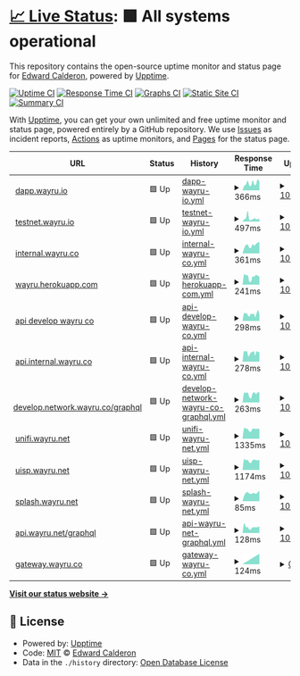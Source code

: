 # [📈 Live Status](https://status.wayru.co): <!--live status--> **🟩 All systems operational**

This repository contains the open-source uptime monitor and status page for [Edward Calderon](bancannabis.org), powered by [Upptime](https://github.com/upptime/upptime).

[![Uptime CI](https://github.com/edcalderon/upptime/workflows/Uptime%20CI/badge.svg)](https://github.com/edcalderon/upptime/actions?query=workflow%3A%22Uptime+CI%22)
[![Response Time CI](https://github.com/edcalderon/upptime/workflows/Response%20Time%20CI/badge.svg)](https://github.com/edcalderon/upptime/actions?query=workflow%3A%22Response+Time+CI%22)
[![Graphs CI](https://github.com/edcalderon/upptime/workflows/Graphs%20CI/badge.svg)](https://github.com/edcalderon/upptime/actions?query=workflow%3A%22Graphs+CI%22)
[![Static Site CI](https://github.com/edcalderon/upptime/workflows/Static%20Site%20CI/badge.svg)](https://github.com/edcalderon/upptime/actions?query=workflow%3A%22Static+Site+CI%22)
[![Summary CI](https://github.com/edcalderon/upptime/workflows/Summary%20CI/badge.svg)](https://github.com/edcalderon/upptime/actions?query=workflow%3A%22Summary+CI%22)

With [Upptime](https://upptime.js.org), you can get your own unlimited and free uptime monitor and status page, powered entirely by a GitHub repository. We use [Issues](https://github.com/edcalderon/upptime/issues) as incident reports, [Actions](https://github.com/edcalderon/upptime/actions) as uptime monitors, and [Pages](https://status.wayru.co) for the status page.

<!--start: status pages-->
<!-- This summary is generated by Upptime (https://github.com/upptime/upptime) -->
<!-- Do not edit this manually, your changes will be overwritten -->
<!-- prettier-ignore -->
| URL | Status | History | Response Time | Uptime |
| --- | ------ | ------- | ------------- | ------ |
| <img alt="" src="https://favicons.githubusercontent.com/www.dapp.wayru.io" height="13"> [dapp.wayru.io](https://www.dapp.wayru.io) | 🟩 Up | [dapp-wayru-io.yml](https://github.com/edcalderon/uptime_wayru/commits/HEAD/history/dapp-wayru-io.yml) | <details><summary><img alt="Response time graph" src="./graphs/dapp-wayru-io/response-time-week.png" height="20"> 366ms</summary><br><a href="https://status.wayru.co/history/dapp-wayru-io"><img alt="Response time 298" src="https://img.shields.io/endpoint?url=https%3A%2F%2Fraw.githubusercontent.com%2Fedcalderon%2Fuptime_wayru%2FHEAD%2Fapi%2Fdapp-wayru-io%2Fresponse-time.json"></a><br><a href="https://status.wayru.co/history/dapp-wayru-io"><img alt="24-hour response time 520" src="https://img.shields.io/endpoint?url=https%3A%2F%2Fraw.githubusercontent.com%2Fedcalderon%2Fuptime_wayru%2FHEAD%2Fapi%2Fdapp-wayru-io%2Fresponse-time-day.json"></a><br><a href="https://status.wayru.co/history/dapp-wayru-io"><img alt="7-day response time 366" src="https://img.shields.io/endpoint?url=https%3A%2F%2Fraw.githubusercontent.com%2Fedcalderon%2Fuptime_wayru%2FHEAD%2Fapi%2Fdapp-wayru-io%2Fresponse-time-week.json"></a><br><a href="https://status.wayru.co/history/dapp-wayru-io"><img alt="30-day response time 298" src="https://img.shields.io/endpoint?url=https%3A%2F%2Fraw.githubusercontent.com%2Fedcalderon%2Fuptime_wayru%2FHEAD%2Fapi%2Fdapp-wayru-io%2Fresponse-time-month.json"></a><br><a href="https://status.wayru.co/history/dapp-wayru-io"><img alt="1-year response time 298" src="https://img.shields.io/endpoint?url=https%3A%2F%2Fraw.githubusercontent.com%2Fedcalderon%2Fuptime_wayru%2FHEAD%2Fapi%2Fdapp-wayru-io%2Fresponse-time-year.json"></a></details> | <details><summary><a href="https://status.wayru.co/history/dapp-wayru-io">100.00%</a></summary><a href="https://status.wayru.co/history/dapp-wayru-io"><img alt="All-time uptime 100.00%" src="https://img.shields.io/endpoint?url=https%3A%2F%2Fraw.githubusercontent.com%2Fedcalderon%2Fuptime_wayru%2FHEAD%2Fapi%2Fdapp-wayru-io%2Fuptime.json"></a><br><a href="https://status.wayru.co/history/dapp-wayru-io"><img alt="24-hour uptime 100.00%" src="https://img.shields.io/endpoint?url=https%3A%2F%2Fraw.githubusercontent.com%2Fedcalderon%2Fuptime_wayru%2FHEAD%2Fapi%2Fdapp-wayru-io%2Fuptime-day.json"></a><br><a href="https://status.wayru.co/history/dapp-wayru-io"><img alt="7-day uptime 100.00%" src="https://img.shields.io/endpoint?url=https%3A%2F%2Fraw.githubusercontent.com%2Fedcalderon%2Fuptime_wayru%2FHEAD%2Fapi%2Fdapp-wayru-io%2Fuptime-week.json"></a><br><a href="https://status.wayru.co/history/dapp-wayru-io"><img alt="30-day uptime 100.00%" src="https://img.shields.io/endpoint?url=https%3A%2F%2Fraw.githubusercontent.com%2Fedcalderon%2Fuptime_wayru%2FHEAD%2Fapi%2Fdapp-wayru-io%2Fuptime-month.json"></a><br><a href="https://status.wayru.co/history/dapp-wayru-io"><img alt="1-year uptime 100.00%" src="https://img.shields.io/endpoint?url=https%3A%2F%2Fraw.githubusercontent.com%2Fedcalderon%2Fuptime_wayru%2FHEAD%2Fapi%2Fdapp-wayru-io%2Fuptime-year.json"></a></details>
| <img alt="" src="https://favicons.githubusercontent.com/www.testnet.wayru.io" height="13"> [testnet.wayru.io](https://www.testnet.wayru.io) | 🟩 Up | [testnet-wayru-io.yml](https://github.com/edcalderon/uptime_wayru/commits/HEAD/history/testnet-wayru-io.yml) | <details><summary><img alt="Response time graph" src="./graphs/testnet-wayru-io/response-time-week.png" height="20"> 497ms</summary><br><a href="https://status.wayru.co/history/testnet-wayru-io"><img alt="Response time 522" src="https://img.shields.io/endpoint?url=https%3A%2F%2Fraw.githubusercontent.com%2Fedcalderon%2Fuptime_wayru%2FHEAD%2Fapi%2Ftestnet-wayru-io%2Fresponse-time.json"></a><br><a href="https://status.wayru.co/history/testnet-wayru-io"><img alt="24-hour response time 396" src="https://img.shields.io/endpoint?url=https%3A%2F%2Fraw.githubusercontent.com%2Fedcalderon%2Fuptime_wayru%2FHEAD%2Fapi%2Ftestnet-wayru-io%2Fresponse-time-day.json"></a><br><a href="https://status.wayru.co/history/testnet-wayru-io"><img alt="7-day response time 497" src="https://img.shields.io/endpoint?url=https%3A%2F%2Fraw.githubusercontent.com%2Fedcalderon%2Fuptime_wayru%2FHEAD%2Fapi%2Ftestnet-wayru-io%2Fresponse-time-week.json"></a><br><a href="https://status.wayru.co/history/testnet-wayru-io"><img alt="30-day response time 506" src="https://img.shields.io/endpoint?url=https%3A%2F%2Fraw.githubusercontent.com%2Fedcalderon%2Fuptime_wayru%2FHEAD%2Fapi%2Ftestnet-wayru-io%2Fresponse-time-month.json"></a><br><a href="https://status.wayru.co/history/testnet-wayru-io"><img alt="1-year response time 522" src="https://img.shields.io/endpoint?url=https%3A%2F%2Fraw.githubusercontent.com%2Fedcalderon%2Fuptime_wayru%2FHEAD%2Fapi%2Ftestnet-wayru-io%2Fresponse-time-year.json"></a></details> | <details><summary><a href="https://status.wayru.co/history/testnet-wayru-io">100.00%</a></summary><a href="https://status.wayru.co/history/testnet-wayru-io"><img alt="All-time uptime 100.00%" src="https://img.shields.io/endpoint?url=https%3A%2F%2Fraw.githubusercontent.com%2Fedcalderon%2Fuptime_wayru%2FHEAD%2Fapi%2Ftestnet-wayru-io%2Fuptime.json"></a><br><a href="https://status.wayru.co/history/testnet-wayru-io"><img alt="24-hour uptime 100.00%" src="https://img.shields.io/endpoint?url=https%3A%2F%2Fraw.githubusercontent.com%2Fedcalderon%2Fuptime_wayru%2FHEAD%2Fapi%2Ftestnet-wayru-io%2Fuptime-day.json"></a><br><a href="https://status.wayru.co/history/testnet-wayru-io"><img alt="7-day uptime 100.00%" src="https://img.shields.io/endpoint?url=https%3A%2F%2Fraw.githubusercontent.com%2Fedcalderon%2Fuptime_wayru%2FHEAD%2Fapi%2Ftestnet-wayru-io%2Fuptime-week.json"></a><br><a href="https://status.wayru.co/history/testnet-wayru-io"><img alt="30-day uptime 100.00%" src="https://img.shields.io/endpoint?url=https%3A%2F%2Fraw.githubusercontent.com%2Fedcalderon%2Fuptime_wayru%2FHEAD%2Fapi%2Ftestnet-wayru-io%2Fuptime-month.json"></a><br><a href="https://status.wayru.co/history/testnet-wayru-io"><img alt="1-year uptime 100.00%" src="https://img.shields.io/endpoint?url=https%3A%2F%2Fraw.githubusercontent.com%2Fedcalderon%2Fuptime_wayru%2FHEAD%2Fapi%2Ftestnet-wayru-io%2Fuptime-year.json"></a></details>
| <img alt="" src="https://favicons.githubusercontent.com/www.internal.wayru.co" height="13"> [internal.wayru.co](https://www.internal.wayru.co) | 🟩 Up | [internal-wayru-co.yml](https://github.com/edcalderon/uptime_wayru/commits/HEAD/history/internal-wayru-co.yml) | <details><summary><img alt="Response time graph" src="./graphs/internal-wayru-co/response-time-week.png" height="20"> 361ms</summary><br><a href="https://status.wayru.co/history/internal-wayru-co"><img alt="Response time 363" src="https://img.shields.io/endpoint?url=https%3A%2F%2Fraw.githubusercontent.com%2Fedcalderon%2Fuptime_wayru%2FHEAD%2Fapi%2Finternal-wayru-co%2Fresponse-time.json"></a><br><a href="https://status.wayru.co/history/internal-wayru-co"><img alt="24-hour response time 490" src="https://img.shields.io/endpoint?url=https%3A%2F%2Fraw.githubusercontent.com%2Fedcalderon%2Fuptime_wayru%2FHEAD%2Fapi%2Finternal-wayru-co%2Fresponse-time-day.json"></a><br><a href="https://status.wayru.co/history/internal-wayru-co"><img alt="7-day response time 361" src="https://img.shields.io/endpoint?url=https%3A%2F%2Fraw.githubusercontent.com%2Fedcalderon%2Fuptime_wayru%2FHEAD%2Fapi%2Finternal-wayru-co%2Fresponse-time-week.json"></a><br><a href="https://status.wayru.co/history/internal-wayru-co"><img alt="30-day response time 330" src="https://img.shields.io/endpoint?url=https%3A%2F%2Fraw.githubusercontent.com%2Fedcalderon%2Fuptime_wayru%2FHEAD%2Fapi%2Finternal-wayru-co%2Fresponse-time-month.json"></a><br><a href="https://status.wayru.co/history/internal-wayru-co"><img alt="1-year response time 363" src="https://img.shields.io/endpoint?url=https%3A%2F%2Fraw.githubusercontent.com%2Fedcalderon%2Fuptime_wayru%2FHEAD%2Fapi%2Finternal-wayru-co%2Fresponse-time-year.json"></a></details> | <details><summary><a href="https://status.wayru.co/history/internal-wayru-co">100.00%</a></summary><a href="https://status.wayru.co/history/internal-wayru-co"><img alt="All-time uptime 99.90%" src="https://img.shields.io/endpoint?url=https%3A%2F%2Fraw.githubusercontent.com%2Fedcalderon%2Fuptime_wayru%2FHEAD%2Fapi%2Finternal-wayru-co%2Fuptime.json"></a><br><a href="https://status.wayru.co/history/internal-wayru-co"><img alt="24-hour uptime 100.00%" src="https://img.shields.io/endpoint?url=https%3A%2F%2Fraw.githubusercontent.com%2Fedcalderon%2Fuptime_wayru%2FHEAD%2Fapi%2Finternal-wayru-co%2Fuptime-day.json"></a><br><a href="https://status.wayru.co/history/internal-wayru-co"><img alt="7-day uptime 100.00%" src="https://img.shields.io/endpoint?url=https%3A%2F%2Fraw.githubusercontent.com%2Fedcalderon%2Fuptime_wayru%2FHEAD%2Fapi%2Finternal-wayru-co%2Fuptime-week.json"></a><br><a href="https://status.wayru.co/history/internal-wayru-co"><img alt="30-day uptime 100.00%" src="https://img.shields.io/endpoint?url=https%3A%2F%2Fraw.githubusercontent.com%2Fedcalderon%2Fuptime_wayru%2FHEAD%2Fapi%2Finternal-wayru-co%2Fuptime-month.json"></a><br><a href="https://status.wayru.co/history/internal-wayru-co"><img alt="1-year uptime 99.90%" src="https://img.shields.io/endpoint?url=https%3A%2F%2Fraw.githubusercontent.com%2Fedcalderon%2Fuptime_wayru%2FHEAD%2Fapi%2Finternal-wayru-co%2Fuptime-year.json"></a></details>
| <img alt="" src="https://favicons.githubusercontent.com/wayru.herokuapp.com" height="13"> [wayru.herokuapp.com](https://wayru.herokuapp.com) | 🟩 Up | [wayru-herokuapp-com.yml](https://github.com/edcalderon/uptime_wayru/commits/HEAD/history/wayru-herokuapp-com.yml) | <details><summary><img alt="Response time graph" src="./graphs/wayru-herokuapp-com/response-time-week.png" height="20"> 241ms</summary><br><a href="https://status.wayru.co/history/wayru-herokuapp-com"><img alt="Response time 604" src="https://img.shields.io/endpoint?url=https%3A%2F%2Fraw.githubusercontent.com%2Fedcalderon%2Fuptime_wayru%2FHEAD%2Fapi%2Fwayru-herokuapp-com%2Fresponse-time.json"></a><br><a href="https://status.wayru.co/history/wayru-herokuapp-com"><img alt="24-hour response time 259" src="https://img.shields.io/endpoint?url=https%3A%2F%2Fraw.githubusercontent.com%2Fedcalderon%2Fuptime_wayru%2FHEAD%2Fapi%2Fwayru-herokuapp-com%2Fresponse-time-day.json"></a><br><a href="https://status.wayru.co/history/wayru-herokuapp-com"><img alt="7-day response time 241" src="https://img.shields.io/endpoint?url=https%3A%2F%2Fraw.githubusercontent.com%2Fedcalderon%2Fuptime_wayru%2FHEAD%2Fapi%2Fwayru-herokuapp-com%2Fresponse-time-week.json"></a><br><a href="https://status.wayru.co/history/wayru-herokuapp-com"><img alt="30-day response time 868" src="https://img.shields.io/endpoint?url=https%3A%2F%2Fraw.githubusercontent.com%2Fedcalderon%2Fuptime_wayru%2FHEAD%2Fapi%2Fwayru-herokuapp-com%2Fresponse-time-month.json"></a><br><a href="https://status.wayru.co/history/wayru-herokuapp-com"><img alt="1-year response time 604" src="https://img.shields.io/endpoint?url=https%3A%2F%2Fraw.githubusercontent.com%2Fedcalderon%2Fuptime_wayru%2FHEAD%2Fapi%2Fwayru-herokuapp-com%2Fresponse-time-year.json"></a></details> | <details><summary><a href="https://status.wayru.co/history/wayru-herokuapp-com">100.00%</a></summary><a href="https://status.wayru.co/history/wayru-herokuapp-com"><img alt="All-time uptime 87.64%" src="https://img.shields.io/endpoint?url=https%3A%2F%2Fraw.githubusercontent.com%2Fedcalderon%2Fuptime_wayru%2FHEAD%2Fapi%2Fwayru-herokuapp-com%2Fuptime.json"></a><br><a href="https://status.wayru.co/history/wayru-herokuapp-com"><img alt="24-hour uptime 100.00%" src="https://img.shields.io/endpoint?url=https%3A%2F%2Fraw.githubusercontent.com%2Fedcalderon%2Fuptime_wayru%2FHEAD%2Fapi%2Fwayru-herokuapp-com%2Fuptime-day.json"></a><br><a href="https://status.wayru.co/history/wayru-herokuapp-com"><img alt="7-day uptime 100.00%" src="https://img.shields.io/endpoint?url=https%3A%2F%2Fraw.githubusercontent.com%2Fedcalderon%2Fuptime_wayru%2FHEAD%2Fapi%2Fwayru-herokuapp-com%2Fuptime-week.json"></a><br><a href="https://status.wayru.co/history/wayru-herokuapp-com"><img alt="30-day uptime 77.33%" src="https://img.shields.io/endpoint?url=https%3A%2F%2Fraw.githubusercontent.com%2Fedcalderon%2Fuptime_wayru%2FHEAD%2Fapi%2Fwayru-herokuapp-com%2Fuptime-month.json"></a><br><a href="https://status.wayru.co/history/wayru-herokuapp-com"><img alt="1-year uptime 87.64%" src="https://img.shields.io/endpoint?url=https%3A%2F%2Fraw.githubusercontent.com%2Fedcalderon%2Fuptime_wayru%2FHEAD%2Fapi%2Fwayru-herokuapp-com%2Fuptime-year.json"></a></details>
| <img alt="" src="https://favicons.githubusercontent.com/api.develop.wayru.co" height="13"> [api develop wayru co](https://api.develop.wayru.co) | 🟩 Up | [api-develop-wayru-co.yml](https://github.com/edcalderon/uptime_wayru/commits/HEAD/history/api-develop-wayru-co.yml) | <details><summary><img alt="Response time graph" src="./graphs/api-develop-wayru-co/response-time-week.png" height="20"> 298ms</summary><br><a href="https://status.wayru.co/history/api-develop-wayru-co"><img alt="Response time 290" src="https://img.shields.io/endpoint?url=https%3A%2F%2Fraw.githubusercontent.com%2Fedcalderon%2Fuptime_wayru%2FHEAD%2Fapi%2Fapi-develop-wayru-co%2Fresponse-time.json"></a><br><a href="https://status.wayru.co/history/api-develop-wayru-co"><img alt="24-hour response time 377" src="https://img.shields.io/endpoint?url=https%3A%2F%2Fraw.githubusercontent.com%2Fedcalderon%2Fuptime_wayru%2FHEAD%2Fapi%2Fapi-develop-wayru-co%2Fresponse-time-day.json"></a><br><a href="https://status.wayru.co/history/api-develop-wayru-co"><img alt="7-day response time 298" src="https://img.shields.io/endpoint?url=https%3A%2F%2Fraw.githubusercontent.com%2Fedcalderon%2Fuptime_wayru%2FHEAD%2Fapi%2Fapi-develop-wayru-co%2Fresponse-time-week.json"></a><br><a href="https://status.wayru.co/history/api-develop-wayru-co"><img alt="30-day response time 286" src="https://img.shields.io/endpoint?url=https%3A%2F%2Fraw.githubusercontent.com%2Fedcalderon%2Fuptime_wayru%2FHEAD%2Fapi%2Fapi-develop-wayru-co%2Fresponse-time-month.json"></a><br><a href="https://status.wayru.co/history/api-develop-wayru-co"><img alt="1-year response time 290" src="https://img.shields.io/endpoint?url=https%3A%2F%2Fraw.githubusercontent.com%2Fedcalderon%2Fuptime_wayru%2FHEAD%2Fapi%2Fapi-develop-wayru-co%2Fresponse-time-year.json"></a></details> | <details><summary><a href="https://status.wayru.co/history/api-develop-wayru-co">100.00%</a></summary><a href="https://status.wayru.co/history/api-develop-wayru-co"><img alt="All-time uptime 99.92%" src="https://img.shields.io/endpoint?url=https%3A%2F%2Fraw.githubusercontent.com%2Fedcalderon%2Fuptime_wayru%2FHEAD%2Fapi%2Fapi-develop-wayru-co%2Fuptime.json"></a><br><a href="https://status.wayru.co/history/api-develop-wayru-co"><img alt="24-hour uptime 100.00%" src="https://img.shields.io/endpoint?url=https%3A%2F%2Fraw.githubusercontent.com%2Fedcalderon%2Fuptime_wayru%2FHEAD%2Fapi%2Fapi-develop-wayru-co%2Fuptime-day.json"></a><br><a href="https://status.wayru.co/history/api-develop-wayru-co"><img alt="7-day uptime 100.00%" src="https://img.shields.io/endpoint?url=https%3A%2F%2Fraw.githubusercontent.com%2Fedcalderon%2Fuptime_wayru%2FHEAD%2Fapi%2Fapi-develop-wayru-co%2Fuptime-week.json"></a><br><a href="https://status.wayru.co/history/api-develop-wayru-co"><img alt="30-day uptime 99.85%" src="https://img.shields.io/endpoint?url=https%3A%2F%2Fraw.githubusercontent.com%2Fedcalderon%2Fuptime_wayru%2FHEAD%2Fapi%2Fapi-develop-wayru-co%2Fuptime-month.json"></a><br><a href="https://status.wayru.co/history/api-develop-wayru-co"><img alt="1-year uptime 99.92%" src="https://img.shields.io/endpoint?url=https%3A%2F%2Fraw.githubusercontent.com%2Fedcalderon%2Fuptime_wayru%2FHEAD%2Fapi%2Fapi-develop-wayru-co%2Fuptime-year.json"></a></details>
| <img alt="" src="https://favicons.githubusercontent.com/api.internal.wayru.co" height="13"> [api.internal.wayru.co](https://api.internal.wayru.co) | 🟩 Up | [api-internal-wayru-co.yml](https://github.com/edcalderon/uptime_wayru/commits/HEAD/history/api-internal-wayru-co.yml) | <details><summary><img alt="Response time graph" src="./graphs/api-internal-wayru-co/response-time-week.png" height="20"> 278ms</summary><br><a href="https://status.wayru.co/history/api-internal-wayru-co"><img alt="Response time 276" src="https://img.shields.io/endpoint?url=https%3A%2F%2Fraw.githubusercontent.com%2Fedcalderon%2Fuptime_wayru%2FHEAD%2Fapi%2Fapi-internal-wayru-co%2Fresponse-time.json"></a><br><a href="https://status.wayru.co/history/api-internal-wayru-co"><img alt="24-hour response time 294" src="https://img.shields.io/endpoint?url=https%3A%2F%2Fraw.githubusercontent.com%2Fedcalderon%2Fuptime_wayru%2FHEAD%2Fapi%2Fapi-internal-wayru-co%2Fresponse-time-day.json"></a><br><a href="https://status.wayru.co/history/api-internal-wayru-co"><img alt="7-day response time 278" src="https://img.shields.io/endpoint?url=https%3A%2F%2Fraw.githubusercontent.com%2Fedcalderon%2Fuptime_wayru%2FHEAD%2Fapi%2Fapi-internal-wayru-co%2Fresponse-time-week.json"></a><br><a href="https://status.wayru.co/history/api-internal-wayru-co"><img alt="30-day response time 271" src="https://img.shields.io/endpoint?url=https%3A%2F%2Fraw.githubusercontent.com%2Fedcalderon%2Fuptime_wayru%2FHEAD%2Fapi%2Fapi-internal-wayru-co%2Fresponse-time-month.json"></a><br><a href="https://status.wayru.co/history/api-internal-wayru-co"><img alt="1-year response time 276" src="https://img.shields.io/endpoint?url=https%3A%2F%2Fraw.githubusercontent.com%2Fedcalderon%2Fuptime_wayru%2FHEAD%2Fapi%2Fapi-internal-wayru-co%2Fresponse-time-year.json"></a></details> | <details><summary><a href="https://status.wayru.co/history/api-internal-wayru-co">100.00%</a></summary><a href="https://status.wayru.co/history/api-internal-wayru-co"><img alt="All-time uptime 99.92%" src="https://img.shields.io/endpoint?url=https%3A%2F%2Fraw.githubusercontent.com%2Fedcalderon%2Fuptime_wayru%2FHEAD%2Fapi%2Fapi-internal-wayru-co%2Fuptime.json"></a><br><a href="https://status.wayru.co/history/api-internal-wayru-co"><img alt="24-hour uptime 100.00%" src="https://img.shields.io/endpoint?url=https%3A%2F%2Fraw.githubusercontent.com%2Fedcalderon%2Fuptime_wayru%2FHEAD%2Fapi%2Fapi-internal-wayru-co%2Fuptime-day.json"></a><br><a href="https://status.wayru.co/history/api-internal-wayru-co"><img alt="7-day uptime 100.00%" src="https://img.shields.io/endpoint?url=https%3A%2F%2Fraw.githubusercontent.com%2Fedcalderon%2Fuptime_wayru%2FHEAD%2Fapi%2Fapi-internal-wayru-co%2Fuptime-week.json"></a><br><a href="https://status.wayru.co/history/api-internal-wayru-co"><img alt="30-day uptime 99.85%" src="https://img.shields.io/endpoint?url=https%3A%2F%2Fraw.githubusercontent.com%2Fedcalderon%2Fuptime_wayru%2FHEAD%2Fapi%2Fapi-internal-wayru-co%2Fuptime-month.json"></a><br><a href="https://status.wayru.co/history/api-internal-wayru-co"><img alt="1-year uptime 99.92%" src="https://img.shields.io/endpoint?url=https%3A%2F%2Fraw.githubusercontent.com%2Fedcalderon%2Fuptime_wayru%2FHEAD%2Fapi%2Fapi-internal-wayru-co%2Fuptime-year.json"></a></details>
| <img alt="" src="https://favicons.githubusercontent.com/develop.network.wayru.co" height="13"> [develop.network.wayru.co/graphql](https://develop.network.wayru.co/health) | 🟩 Up | [develop-network-wayru-co-graphql.yml](https://github.com/edcalderon/uptime_wayru/commits/HEAD/history/develop-network-wayru-co-graphql.yml) | <details><summary><img alt="Response time graph" src="./graphs/develop-network-wayru-co-graphql/response-time-week.png" height="20"> 263ms</summary><br><a href="https://status.wayru.co/history/develop-network-wayru-co-graphql"><img alt="Response time 248" src="https://img.shields.io/endpoint?url=https%3A%2F%2Fraw.githubusercontent.com%2Fedcalderon%2Fuptime_wayru%2FHEAD%2Fapi%2Fdevelop-network-wayru-co-graphql%2Fresponse-time.json"></a><br><a href="https://status.wayru.co/history/develop-network-wayru-co-graphql"><img alt="24-hour response time 310" src="https://img.shields.io/endpoint?url=https%3A%2F%2Fraw.githubusercontent.com%2Fedcalderon%2Fuptime_wayru%2FHEAD%2Fapi%2Fdevelop-network-wayru-co-graphql%2Fresponse-time-day.json"></a><br><a href="https://status.wayru.co/history/develop-network-wayru-co-graphql"><img alt="7-day response time 263" src="https://img.shields.io/endpoint?url=https%3A%2F%2Fraw.githubusercontent.com%2Fedcalderon%2Fuptime_wayru%2FHEAD%2Fapi%2Fdevelop-network-wayru-co-graphql%2Fresponse-time-week.json"></a><br><a href="https://status.wayru.co/history/develop-network-wayru-co-graphql"><img alt="30-day response time 249" src="https://img.shields.io/endpoint?url=https%3A%2F%2Fraw.githubusercontent.com%2Fedcalderon%2Fuptime_wayru%2FHEAD%2Fapi%2Fdevelop-network-wayru-co-graphql%2Fresponse-time-month.json"></a><br><a href="https://status.wayru.co/history/develop-network-wayru-co-graphql"><img alt="1-year response time 248" src="https://img.shields.io/endpoint?url=https%3A%2F%2Fraw.githubusercontent.com%2Fedcalderon%2Fuptime_wayru%2FHEAD%2Fapi%2Fdevelop-network-wayru-co-graphql%2Fresponse-time-year.json"></a></details> | <details><summary><a href="https://status.wayru.co/history/develop-network-wayru-co-graphql">100.00%</a></summary><a href="https://status.wayru.co/history/develop-network-wayru-co-graphql"><img alt="All-time uptime 99.97%" src="https://img.shields.io/endpoint?url=https%3A%2F%2Fraw.githubusercontent.com%2Fedcalderon%2Fuptime_wayru%2FHEAD%2Fapi%2Fdevelop-network-wayru-co-graphql%2Fuptime.json"></a><br><a href="https://status.wayru.co/history/develop-network-wayru-co-graphql"><img alt="24-hour uptime 100.00%" src="https://img.shields.io/endpoint?url=https%3A%2F%2Fraw.githubusercontent.com%2Fedcalderon%2Fuptime_wayru%2FHEAD%2Fapi%2Fdevelop-network-wayru-co-graphql%2Fuptime-day.json"></a><br><a href="https://status.wayru.co/history/develop-network-wayru-co-graphql"><img alt="7-day uptime 100.00%" src="https://img.shields.io/endpoint?url=https%3A%2F%2Fraw.githubusercontent.com%2Fedcalderon%2Fuptime_wayru%2FHEAD%2Fapi%2Fdevelop-network-wayru-co-graphql%2Fuptime-week.json"></a><br><a href="https://status.wayru.co/history/develop-network-wayru-co-graphql"><img alt="30-day uptime 100.00%" src="https://img.shields.io/endpoint?url=https%3A%2F%2Fraw.githubusercontent.com%2Fedcalderon%2Fuptime_wayru%2FHEAD%2Fapi%2Fdevelop-network-wayru-co-graphql%2Fuptime-month.json"></a><br><a href="https://status.wayru.co/history/develop-network-wayru-co-graphql"><img alt="1-year uptime 99.97%" src="https://img.shields.io/endpoint?url=https%3A%2F%2Fraw.githubusercontent.com%2Fedcalderon%2Fuptime_wayru%2FHEAD%2Fapi%2Fdevelop-network-wayru-co-graphql%2Fuptime-year.json"></a></details>
| <img alt="" src="https://favicons.githubusercontent.com/unifi.wayru.net" height="13"> [unifi.wayru.net](http://unifi.wayru.net/) | 🟩 Up | [unifi-wayru-net.yml](https://github.com/edcalderon/uptime_wayru/commits/HEAD/history/unifi-wayru-net.yml) | <details><summary><img alt="Response time graph" src="./graphs/unifi-wayru-net/response-time-week.png" height="20"> 1335ms</summary><br><a href="https://status.wayru.co/history/unifi-wayru-net"><img alt="Response time 1325" src="https://img.shields.io/endpoint?url=https%3A%2F%2Fraw.githubusercontent.com%2Fedcalderon%2Fuptime_wayru%2FHEAD%2Fapi%2Funifi-wayru-net%2Fresponse-time.json"></a><br><a href="https://status.wayru.co/history/unifi-wayru-net"><img alt="24-hour response time 1403" src="https://img.shields.io/endpoint?url=https%3A%2F%2Fraw.githubusercontent.com%2Fedcalderon%2Fuptime_wayru%2FHEAD%2Fapi%2Funifi-wayru-net%2Fresponse-time-day.json"></a><br><a href="https://status.wayru.co/history/unifi-wayru-net"><img alt="7-day response time 1335" src="https://img.shields.io/endpoint?url=https%3A%2F%2Fraw.githubusercontent.com%2Fedcalderon%2Fuptime_wayru%2FHEAD%2Fapi%2Funifi-wayru-net%2Fresponse-time-week.json"></a><br><a href="https://status.wayru.co/history/unifi-wayru-net"><img alt="30-day response time 1307" src="https://img.shields.io/endpoint?url=https%3A%2F%2Fraw.githubusercontent.com%2Fedcalderon%2Fuptime_wayru%2FHEAD%2Fapi%2Funifi-wayru-net%2Fresponse-time-month.json"></a><br><a href="https://status.wayru.co/history/unifi-wayru-net"><img alt="1-year response time 1325" src="https://img.shields.io/endpoint?url=https%3A%2F%2Fraw.githubusercontent.com%2Fedcalderon%2Fuptime_wayru%2FHEAD%2Fapi%2Funifi-wayru-net%2Fresponse-time-year.json"></a></details> | <details><summary><a href="https://status.wayru.co/history/unifi-wayru-net">100.00%</a></summary><a href="https://status.wayru.co/history/unifi-wayru-net"><img alt="All-time uptime 100.00%" src="https://img.shields.io/endpoint?url=https%3A%2F%2Fraw.githubusercontent.com%2Fedcalderon%2Fuptime_wayru%2FHEAD%2Fapi%2Funifi-wayru-net%2Fuptime.json"></a><br><a href="https://status.wayru.co/history/unifi-wayru-net"><img alt="24-hour uptime 100.00%" src="https://img.shields.io/endpoint?url=https%3A%2F%2Fraw.githubusercontent.com%2Fedcalderon%2Fuptime_wayru%2FHEAD%2Fapi%2Funifi-wayru-net%2Fuptime-day.json"></a><br><a href="https://status.wayru.co/history/unifi-wayru-net"><img alt="7-day uptime 100.00%" src="https://img.shields.io/endpoint?url=https%3A%2F%2Fraw.githubusercontent.com%2Fedcalderon%2Fuptime_wayru%2FHEAD%2Fapi%2Funifi-wayru-net%2Fuptime-week.json"></a><br><a href="https://status.wayru.co/history/unifi-wayru-net"><img alt="30-day uptime 100.00%" src="https://img.shields.io/endpoint?url=https%3A%2F%2Fraw.githubusercontent.com%2Fedcalderon%2Fuptime_wayru%2FHEAD%2Fapi%2Funifi-wayru-net%2Fuptime-month.json"></a><br><a href="https://status.wayru.co/history/unifi-wayru-net"><img alt="1-year uptime 100.00%" src="https://img.shields.io/endpoint?url=https%3A%2F%2Fraw.githubusercontent.com%2Fedcalderon%2Fuptime_wayru%2FHEAD%2Fapi%2Funifi-wayru-net%2Fuptime-year.json"></a></details>
| <img alt="" src="https://favicons.githubusercontent.com/uisp.wayru.net" height="13"> [uisp.wayru.net](http://uisp.wayru.net) | 🟩 Up | [uisp-wayru-net.yml](https://github.com/edcalderon/uptime_wayru/commits/HEAD/history/uisp-wayru-net.yml) | <details><summary><img alt="Response time graph" src="./graphs/uisp-wayru-net/response-time-week.png" height="20"> 1174ms</summary><br><a href="https://status.wayru.co/history/uisp-wayru-net"><img alt="Response time 1393" src="https://img.shields.io/endpoint?url=https%3A%2F%2Fraw.githubusercontent.com%2Fedcalderon%2Fuptime_wayru%2FHEAD%2Fapi%2Fuisp-wayru-net%2Fresponse-time.json"></a><br><a href="https://status.wayru.co/history/uisp-wayru-net"><img alt="24-hour response time 1219" src="https://img.shields.io/endpoint?url=https%3A%2F%2Fraw.githubusercontent.com%2Fedcalderon%2Fuptime_wayru%2FHEAD%2Fapi%2Fuisp-wayru-net%2Fresponse-time-day.json"></a><br><a href="https://status.wayru.co/history/uisp-wayru-net"><img alt="7-day response time 1174" src="https://img.shields.io/endpoint?url=https%3A%2F%2Fraw.githubusercontent.com%2Fedcalderon%2Fuptime_wayru%2FHEAD%2Fapi%2Fuisp-wayru-net%2Fresponse-time-week.json"></a><br><a href="https://status.wayru.co/history/uisp-wayru-net"><img alt="30-day response time 1442" src="https://img.shields.io/endpoint?url=https%3A%2F%2Fraw.githubusercontent.com%2Fedcalderon%2Fuptime_wayru%2FHEAD%2Fapi%2Fuisp-wayru-net%2Fresponse-time-month.json"></a><br><a href="https://status.wayru.co/history/uisp-wayru-net"><img alt="1-year response time 1393" src="https://img.shields.io/endpoint?url=https%3A%2F%2Fraw.githubusercontent.com%2Fedcalderon%2Fuptime_wayru%2FHEAD%2Fapi%2Fuisp-wayru-net%2Fresponse-time-year.json"></a></details> | <details><summary><a href="https://status.wayru.co/history/uisp-wayru-net">100.00%</a></summary><a href="https://status.wayru.co/history/uisp-wayru-net"><img alt="All-time uptime 99.87%" src="https://img.shields.io/endpoint?url=https%3A%2F%2Fraw.githubusercontent.com%2Fedcalderon%2Fuptime_wayru%2FHEAD%2Fapi%2Fuisp-wayru-net%2Fuptime.json"></a><br><a href="https://status.wayru.co/history/uisp-wayru-net"><img alt="24-hour uptime 100.00%" src="https://img.shields.io/endpoint?url=https%3A%2F%2Fraw.githubusercontent.com%2Fedcalderon%2Fuptime_wayru%2FHEAD%2Fapi%2Fuisp-wayru-net%2Fuptime-day.json"></a><br><a href="https://status.wayru.co/history/uisp-wayru-net"><img alt="7-day uptime 100.00%" src="https://img.shields.io/endpoint?url=https%3A%2F%2Fraw.githubusercontent.com%2Fedcalderon%2Fuptime_wayru%2FHEAD%2Fapi%2Fuisp-wayru-net%2Fuptime-week.json"></a><br><a href="https://status.wayru.co/history/uisp-wayru-net"><img alt="30-day uptime 99.83%" src="https://img.shields.io/endpoint?url=https%3A%2F%2Fraw.githubusercontent.com%2Fedcalderon%2Fuptime_wayru%2FHEAD%2Fapi%2Fuisp-wayru-net%2Fuptime-month.json"></a><br><a href="https://status.wayru.co/history/uisp-wayru-net"><img alt="1-year uptime 99.87%" src="https://img.shields.io/endpoint?url=https%3A%2F%2Fraw.githubusercontent.com%2Fedcalderon%2Fuptime_wayru%2FHEAD%2Fapi%2Fuisp-wayru-net%2Fuptime-year.json"></a></details>
| <img alt="" src="https://favicons.githubusercontent.com/null" height="13"> [splash.wayru.net](splash.wayru.net) | 🟩 Up | [splash-wayru-net.yml](https://github.com/edcalderon/uptime_wayru/commits/HEAD/history/splash-wayru-net.yml) | <details><summary><img alt="Response time graph" src="./graphs/splash-wayru-net/response-time-week.png" height="20"> 85ms</summary><br><a href="https://status.wayru.co/history/splash-wayru-net"><img alt="Response time 116" src="https://img.shields.io/endpoint?url=https%3A%2F%2Fraw.githubusercontent.com%2Fedcalderon%2Fuptime_wayru%2FHEAD%2Fapi%2Fsplash-wayru-net%2Fresponse-time.json"></a><br><a href="https://status.wayru.co/history/splash-wayru-net"><img alt="24-hour response time 102" src="https://img.shields.io/endpoint?url=https%3A%2F%2Fraw.githubusercontent.com%2Fedcalderon%2Fuptime_wayru%2FHEAD%2Fapi%2Fsplash-wayru-net%2Fresponse-time-day.json"></a><br><a href="https://status.wayru.co/history/splash-wayru-net"><img alt="7-day response time 85" src="https://img.shields.io/endpoint?url=https%3A%2F%2Fraw.githubusercontent.com%2Fedcalderon%2Fuptime_wayru%2FHEAD%2Fapi%2Fsplash-wayru-net%2Fresponse-time-week.json"></a><br><a href="https://status.wayru.co/history/splash-wayru-net"><img alt="30-day response time 104" src="https://img.shields.io/endpoint?url=https%3A%2F%2Fraw.githubusercontent.com%2Fedcalderon%2Fuptime_wayru%2FHEAD%2Fapi%2Fsplash-wayru-net%2Fresponse-time-month.json"></a><br><a href="https://status.wayru.co/history/splash-wayru-net"><img alt="1-year response time 116" src="https://img.shields.io/endpoint?url=https%3A%2F%2Fraw.githubusercontent.com%2Fedcalderon%2Fuptime_wayru%2FHEAD%2Fapi%2Fsplash-wayru-net%2Fresponse-time-year.json"></a></details> | <details><summary><a href="https://status.wayru.co/history/splash-wayru-net">100.00%</a></summary><a href="https://status.wayru.co/history/splash-wayru-net"><img alt="All-time uptime 100.00%" src="https://img.shields.io/endpoint?url=https%3A%2F%2Fraw.githubusercontent.com%2Fedcalderon%2Fuptime_wayru%2FHEAD%2Fapi%2Fsplash-wayru-net%2Fuptime.json"></a><br><a href="https://status.wayru.co/history/splash-wayru-net"><img alt="24-hour uptime 100.00%" src="https://img.shields.io/endpoint?url=https%3A%2F%2Fraw.githubusercontent.com%2Fedcalderon%2Fuptime_wayru%2FHEAD%2Fapi%2Fsplash-wayru-net%2Fuptime-day.json"></a><br><a href="https://status.wayru.co/history/splash-wayru-net"><img alt="7-day uptime 100.00%" src="https://img.shields.io/endpoint?url=https%3A%2F%2Fraw.githubusercontent.com%2Fedcalderon%2Fuptime_wayru%2FHEAD%2Fapi%2Fsplash-wayru-net%2Fuptime-week.json"></a><br><a href="https://status.wayru.co/history/splash-wayru-net"><img alt="30-day uptime 100.00%" src="https://img.shields.io/endpoint?url=https%3A%2F%2Fraw.githubusercontent.com%2Fedcalderon%2Fuptime_wayru%2FHEAD%2Fapi%2Fsplash-wayru-net%2Fuptime-month.json"></a><br><a href="https://status.wayru.co/history/splash-wayru-net"><img alt="1-year uptime 100.00%" src="https://img.shields.io/endpoint?url=https%3A%2F%2Fraw.githubusercontent.com%2Fedcalderon%2Fuptime_wayru%2FHEAD%2Fapi%2Fsplash-wayru-net%2Fuptime-year.json"></a></details>
| <img alt="" src="https://favicons.githubusercontent.com/null" height="13"> [api.wayru.net/graphql](api.wayru.net/health) | 🟩 Up | [api-wayru-net-graphql.yml](https://github.com/edcalderon/uptime_wayru/commits/HEAD/history/api-wayru-net-graphql.yml) | <details><summary><img alt="Response time graph" src="./graphs/api-wayru-net-graphql/response-time-week.png" height="20"> 128ms</summary><br><a href="https://status.wayru.co/history/api-wayru-net-graphql"><img alt="Response time 128" src="https://img.shields.io/endpoint?url=https%3A%2F%2Fraw.githubusercontent.com%2Fedcalderon%2Fuptime_wayru%2FHEAD%2Fapi%2Fapi-wayru-net-graphql%2Fresponse-time.json"></a><br><a href="https://status.wayru.co/history/api-wayru-net-graphql"><img alt="24-hour response time 139" src="https://img.shields.io/endpoint?url=https%3A%2F%2Fraw.githubusercontent.com%2Fedcalderon%2Fuptime_wayru%2FHEAD%2Fapi%2Fapi-wayru-net-graphql%2Fresponse-time-day.json"></a><br><a href="https://status.wayru.co/history/api-wayru-net-graphql"><img alt="7-day response time 128" src="https://img.shields.io/endpoint?url=https%3A%2F%2Fraw.githubusercontent.com%2Fedcalderon%2Fuptime_wayru%2FHEAD%2Fapi%2Fapi-wayru-net-graphql%2Fresponse-time-week.json"></a><br><a href="https://status.wayru.co/history/api-wayru-net-graphql"><img alt="30-day response time 124" src="https://img.shields.io/endpoint?url=https%3A%2F%2Fraw.githubusercontent.com%2Fedcalderon%2Fuptime_wayru%2FHEAD%2Fapi%2Fapi-wayru-net-graphql%2Fresponse-time-month.json"></a><br><a href="https://status.wayru.co/history/api-wayru-net-graphql"><img alt="1-year response time 128" src="https://img.shields.io/endpoint?url=https%3A%2F%2Fraw.githubusercontent.com%2Fedcalderon%2Fuptime_wayru%2FHEAD%2Fapi%2Fapi-wayru-net-graphql%2Fresponse-time-year.json"></a></details> | <details><summary><a href="https://status.wayru.co/history/api-wayru-net-graphql">100.00%</a></summary><a href="https://status.wayru.co/history/api-wayru-net-graphql"><img alt="All-time uptime 100.00%" src="https://img.shields.io/endpoint?url=https%3A%2F%2Fraw.githubusercontent.com%2Fedcalderon%2Fuptime_wayru%2FHEAD%2Fapi%2Fapi-wayru-net-graphql%2Fuptime.json"></a><br><a href="https://status.wayru.co/history/api-wayru-net-graphql"><img alt="24-hour uptime 100.00%" src="https://img.shields.io/endpoint?url=https%3A%2F%2Fraw.githubusercontent.com%2Fedcalderon%2Fuptime_wayru%2FHEAD%2Fapi%2Fapi-wayru-net-graphql%2Fuptime-day.json"></a><br><a href="https://status.wayru.co/history/api-wayru-net-graphql"><img alt="7-day uptime 100.00%" src="https://img.shields.io/endpoint?url=https%3A%2F%2Fraw.githubusercontent.com%2Fedcalderon%2Fuptime_wayru%2FHEAD%2Fapi%2Fapi-wayru-net-graphql%2Fuptime-week.json"></a><br><a href="https://status.wayru.co/history/api-wayru-net-graphql"><img alt="30-day uptime 100.00%" src="https://img.shields.io/endpoint?url=https%3A%2F%2Fraw.githubusercontent.com%2Fedcalderon%2Fuptime_wayru%2FHEAD%2Fapi%2Fapi-wayru-net-graphql%2Fuptime-month.json"></a><br><a href="https://status.wayru.co/history/api-wayru-net-graphql"><img alt="1-year uptime 100.00%" src="https://img.shields.io/endpoint?url=https%3A%2F%2Fraw.githubusercontent.com%2Fedcalderon%2Fuptime_wayru%2FHEAD%2Fapi%2Fapi-wayru-net-graphql%2Fuptime-year.json"></a></details>
| <img alt="" src="https://favicons.githubusercontent.com/gateway.wayru.co" height="13"> [gateway.wayru.co](https://gateway.wayru.co/) | 🟩 Up | [gateway-wayru-co.yml](https://github.com/edcalderon/uptime_wayru/commits/HEAD/history/gateway-wayru-co.yml) | <details><summary><img alt="Response time graph" src="./graphs/gateway-wayru-co/response-time-week.png" height="20"> 124ms</summary><br><a href="https://status.wayru.co/history/gateway-wayru-co"><img alt="Response time 124" src="https://img.shields.io/endpoint?url=https%3A%2F%2Fraw.githubusercontent.com%2Fedcalderon%2Fuptime_wayru%2FHEAD%2Fapi%2Fgateway-wayru-co%2Fresponse-time.json"></a><br><a href="https://status.wayru.co/history/gateway-wayru-co"><img alt="24-hour response time 124" src="https://img.shields.io/endpoint?url=https%3A%2F%2Fraw.githubusercontent.com%2Fedcalderon%2Fuptime_wayru%2FHEAD%2Fapi%2Fgateway-wayru-co%2Fresponse-time-day.json"></a><br><a href="https://status.wayru.co/history/gateway-wayru-co"><img alt="7-day response time 124" src="https://img.shields.io/endpoint?url=https%3A%2F%2Fraw.githubusercontent.com%2Fedcalderon%2Fuptime_wayru%2FHEAD%2Fapi%2Fgateway-wayru-co%2Fresponse-time-week.json"></a><br><a href="https://status.wayru.co/history/gateway-wayru-co"><img alt="30-day response time 124" src="https://img.shields.io/endpoint?url=https%3A%2F%2Fraw.githubusercontent.com%2Fedcalderon%2Fuptime_wayru%2FHEAD%2Fapi%2Fgateway-wayru-co%2Fresponse-time-month.json"></a><br><a href="https://status.wayru.co/history/gateway-wayru-co"><img alt="1-year response time 124" src="https://img.shields.io/endpoint?url=https%3A%2F%2Fraw.githubusercontent.com%2Fedcalderon%2Fuptime_wayru%2FHEAD%2Fapi%2Fgateway-wayru-co%2Fresponse-time-year.json"></a></details> | <details><summary><a href="https://status.wayru.co/history/gateway-wayru-co">0.61%</a></summary><a href="https://status.wayru.co/history/gateway-wayru-co"><img alt="All-time uptime 0.61%" src="https://img.shields.io/endpoint?url=https%3A%2F%2Fraw.githubusercontent.com%2Fedcalderon%2Fuptime_wayru%2FHEAD%2Fapi%2Fgateway-wayru-co%2Fuptime.json"></a><br><a href="https://status.wayru.co/history/gateway-wayru-co"><img alt="24-hour uptime 0.61%" src="https://img.shields.io/endpoint?url=https%3A%2F%2Fraw.githubusercontent.com%2Fedcalderon%2Fuptime_wayru%2FHEAD%2Fapi%2Fgateway-wayru-co%2Fuptime-day.json"></a><br><a href="https://status.wayru.co/history/gateway-wayru-co"><img alt="7-day uptime 0.61%" src="https://img.shields.io/endpoint?url=https%3A%2F%2Fraw.githubusercontent.com%2Fedcalderon%2Fuptime_wayru%2FHEAD%2Fapi%2Fgateway-wayru-co%2Fuptime-week.json"></a><br><a href="https://status.wayru.co/history/gateway-wayru-co"><img alt="30-day uptime 0.61%" src="https://img.shields.io/endpoint?url=https%3A%2F%2Fraw.githubusercontent.com%2Fedcalderon%2Fuptime_wayru%2FHEAD%2Fapi%2Fgateway-wayru-co%2Fuptime-month.json"></a><br><a href="https://status.wayru.co/history/gateway-wayru-co"><img alt="1-year uptime 0.61%" src="https://img.shields.io/endpoint?url=https%3A%2F%2Fraw.githubusercontent.com%2Fedcalderon%2Fuptime_wayru%2FHEAD%2Fapi%2Fgateway-wayru-co%2Fuptime-year.json"></a></details>

<!--end: status pages-->

[**Visit our status website →**](https://status.wayru.co)

## 📄 License

- Powered by: [Upptime](https://github.com/upptime/upptime)
- Code: [MIT](./LICENSE) © [Edward Calderon](bancannabis.org)
- Data in the `./history` directory: [Open Database License](https://opendatacommons.org/licenses/odbl/1-0/)
